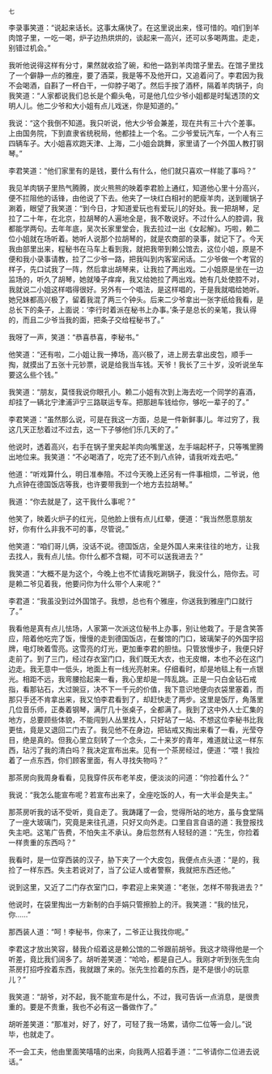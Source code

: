     七 

   李录事笑道：“说起来话长。这事太痛快了。在这里说出来，怪可惜的。咱们到羊肉馆子里，一吃一喝，炉子边热烘烘的，谈起来一高兴，还可以多喝两盅。走走，别错过机会。”

   我听他说得这样有分寸，果然就收拾了碗，和他一路到羊肉馆子里去。在馆子里找了一个僻静一点的雅座，要了酒菜，我是等不及他开口，又追着问了。李君因为我不会喝酒，自斟了一杯白干，一仰脖子喝了。然后手按了酒杯，隔着羊肉锅子，向我笑道：“人家都说我们总长是个癫头龟，可是他几位少爷小姐都是时髦透顶的文明人儿。他二少爷和大小姐有点儿戏迷，你是知道的。”

   我说：“这个我倒不知道。我只听说，他大少爷会兼差，现在共有三十六个差事。上由国务院，下到直隶省统税局，他都挂上一个名。二少爷爱玩汽车，一个人有三四辆车子。大小姐喜欢跑天津、上海，二小姐会跳舞，家里请了一个外国人教打钢琴。”

   李君笑道：“他们家里有的是钱，要什么有什么，他们就只喜欢一样能了事吗？”

   我见羊肉锅子里热气腾腾，炭火熊熊的映着李君脸上通红，知道他心里十分高兴，便不拦阻他的话锋，由他说了下去。他夹了一块红白相衬的肥瘦羊肉，送到暖锅子涮着，眼望了我笑道：“到今日，才知道爱玩也有爱玩儿的好处。我一把胡琴，足拉了二十年，在北京，拉胡琴的人遍地全是，我不敢说好。不过什么人的腔调，我都能学两句。去年年底，吴次长家里堂会，我去拉过一出《女起解》。巧啦，赖二位小姐就在场听着。她听人说那个拉胡琴的，就是农商部的录事，就记下了。今天我由部里出来，程秘书在马车上看到我，就把我带到赖公馆去，这位小姐，原是不便和我小录事请教，拉了二少爷一路，把我叫到内客室闲话。二少爷做一个考官的样子，先口试我了一阵，然后拿出胡琴来，让我拉了两出戏。二小姐原是坐在一边监场的，听久了胡琴，她就嗓子痒痒，我又给她拉了两出戏。她有几处使腔不对，我就说二小姐这样唱得很好。另外有一个唱法，是这样唱的，于是我就唱给她听。她兄妹都高兴极了，留着我混了两三个钟头。后来二少爷拿出一张字纸给我看，是总长下的条子，上面说：‘李行时着派在秘书上办事。’条子是总长的亲笔，我认得的，而且二少爷当我的面，把条子交给程秘书了。”

   我呀了一声，笑道：“恭喜恭喜，李秘书。”

   他笑道：“还有啦，二小姐让我一捧场，高兴极了，进上房去拿出皮包，顺手一掏，就摸出了五张十元钞票，说是给我当车钱。天爷！我长了三十岁，没听说坐车要这么些个钱。”

   我笑道：“朋友，莫怪我说你眼孔小。赖二小姐有次到上海去吃一个同学的喜酒，却挂了一辆北宁津浦沪宁三路联运专车。把那趟车钱给你，够吃一辈子的了。”

   李君笑道：“虽然那么说，可是在我这一方面，总是一件新鲜事儿。年过穷了，我这几天正愁着过不过去，这一下子够他们乐几天的了。”

   他说时，透着高兴，右手在锅子里夹起羊肉向嘴里送，左手端起杯子，只等嘴里腾出地位来。我笑道：“不必喝酒了，吃完了还不到八点钟，请我听戏去吧。”

   他道：“听戏算什么，明日准奉陪。不过今天晚上还另有一件事相烦，二爷说，他九点钟在德国饭店等我，也许要带我到一个地方去拉胡琴。”

   我道：“你去就是了，这干我什么事呢？”

   他笑了，映着火炉子的红光，见他脸上很有点儿红晕，便道：“我当然愿意朋友好，你有什么非我不可的事，尽管说。”

   他笑道：“咱们哥儿俩，没话不说。德国饭店，全是外国人来来往往的地方，让我去找人，我有点儿怯。你什么都不含糊，可不可以送我进去？”

   我笑道：“大概不是为这个，今晚上也不忙请我吃涮锅子，我没什么，陪你去。可是赖二爷见着我，他要问你为什么带个人来呢？”

   李君道：“我虽没到过外国馆子。我想，总也有个雅座，你送我到雅座门口就行了。”

   我看他是真有点儿怯场，人家第一次派这位秘书上办事，别让他栽了。于是含笑答应，陪着他吃完了饭，慢慢的走到德国饭店，在餐馆的门口，玻璃架子的外国字招牌，电灯映着雪亮。这雪亮的灯光，更加重李君的胆怯。只管放慢步子，我便只好走前了。到了三门，经过存衣室门口，我们既无大衣，也无皮帽，本也不必在这门边走。我无意中一低头，地面上有一线光亮射来。仔细看时，却是地毯上有一点银光。相距不远，我弯腰拾起来一看，我心里却是一阵乱跳。正是一只白金钻石戒指，看那钻石，大过豌豆，决不下一千元的价值，我下意识地便向衣袋里塞着，而那只手还不肯拿出来，我又怕李君看到了，却赶快走了两步。这里是饭厅，角落里几位音乐师，正奏着钢琴，满厅几十张桌子，全都满了。我到了这中外人士汇集的地方，总要顾些体貌，不能闯到人丛里找人，只好站了一站、不想这位李秘书比我更怯，竟是又退回二门去了。我见他不在身边，把钻戒又掏出来看了一看，光莹夺目，绝是真的。但我心里立刻转了一个念头，二十来岁的青年，难道就让这一样东西，玷污了我的清白吗？我决定宣布出来。见有一个茶房经过，便道：“喂！我捡着了一点东西，你们顾客里面，有人寻找失物吗？”

   那茶房向我周身看看，见我穿件灰布老羊皮，便淡淡的问道：“你捡着什么？”

   我说：“我怎么能宣布呢？若宣布出来了，全座吃饭的人，有一大半会是失主。”

   那茶房听我的话不受听，竟自走了。我踌躇了一会，觉得所站的地方，虽与食堂隔了一座大玻璃门，究竟是来往孔道，只好又向外走。口里自言自语的道：我登报找失主吧。这笔广告费，不怕失主不承认。身后忽然有人轻轻的道：“先生，你捡着一样贵重的东西吗？”

   我看时，是一位穿西装的汉子，胁下夹了一个大皮包，我便点点头道：“是的，我捡了一样东西。失主若说对了，当了公证人或者警察，我就把东西还他。”

   说到这里，又近了二门存衣室门口，李君迎上来笑道：“老张，怎样不带我进去？”

   他说时，在袋里掏出一方新制的白手娟只管擦脸上的汗。我笑道：“我的怯兄，你……”

   那西装人道：“呵！李秘书，你来了，二爷正让我找你呢。”

   李君这才放出笑容，替我介绍着这是赖公馆的二爷跟前胡爷。我这才晓得他是一个听差，竟比我们阔多了。胡听差笑道：“哈哈，都是自己人。我刚才听到张先生向茶房打招呼拴着东西，我就跟了来的。张先生捡着的东西，是不是很小的玩意儿？”

   我笑道：“胡爷，对不起，我不能宣布是什么，不过，我可告诉一点消息，是很贵重的。要是不贵重，我也不必有这一番做作了。”

   胡听差笑道：“那准对，好了，好了，可轻了我一场累，请你二位等一会儿。”说毕，也就走了。

   不一会工夫，他由里面笑嘻嘻的出来，向我两人招着手道：“二爷请你二位进去说话。”

